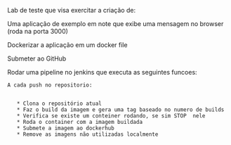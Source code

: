 Lab de teste que visa exercitar a criação de:


  Uma aplicação  de exemplo em note que exibe uma mensagem no browser (roda na porta 3000)
	
  Dockerizar a aplicação em um docker file
	
  Submeter ao GitHub
	
  Rodar uma pipeline no jenkins que executa as seguintes funcoes:
	
    A cada push no repositorio:
		
		
       * Clona o repositório atual
       * Faz o build da imagem e gera uma tag baseado no numero de builds
       * Verifica se existe um conteiner rodando, se sim STOP  nele
       * Roda o container com a imagem buildada
       * Submete a imagem ao dockerhub
       * Remove as imagens não utilizadas localmente
